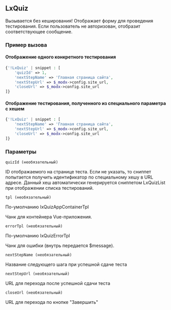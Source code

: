 ## LxQuiz

Вызывается без кеширования! Отображает форму для проведения тестирования. Если пользователь не авторизован, отобразит соответствующее сообщение.

### Пример вызова

#### Отображение одного конкретного тестирования

```php
{'!LxQuiz' | snippet : [
    'quizId' => 1,
    'nextStepName' => 'Главная страница сайта',
    'nextStepUrl' => $_modx->config.site_url,
    'closeUrl' => $_modx->config.site_url
]}
```

#### Отображение тестирования, полученного из специального параметра с хешем

```php
{'!LxQuiz' | snippet : [
    'nextStepName' => 'Главная страница сайта',
    'nextStepUrl' => $_modx->config.site_url,
    'closeUrl' => $_modx->config.site_url
]}
```

### Параметры

`quizId (необязательный)`

ID отображаемого на странице теста. Если не указать, то сниппет попытается получить идентификатор по специальному хешу в URL адресе. Данный хеш автоматически генерируется сниппетом LxQuizList при отображении списка тестирований.

`tpl (необязательный)`

По-умолчанию lxQuizAppContainerTpl

Чанк для контейнера Vue-приложения.

`errorTpl (необязательный)`

По-умолчанию lxQuizErrorTpl

Чанк для ошибки (внутрь передается $message).

`nextStepName (необязательный)`

Название следующего шага при успешной сдаче теста

`nextStepUrl (необязательный)`

URL для перехода после успешной сдачи теста

`closeUrl (необязательный)`

URL для перехода по кнопке "Завершить"
